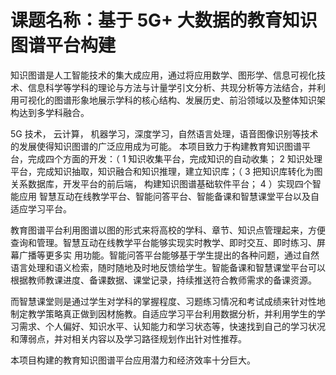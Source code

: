 # 课题名称：基于 5G+ 大数据的教育知识图谱平台构建

知识图谱是人工智能技术的集大成应用，通过将应用数学、图形学、信息可视化技术、信息科学等学科的理论与方法与计量学引文分析、共现分析等方法结合，并利用可视化的图谱形象地展示学科的核心结构、发展历史、前沿领域以及整体知识架构达到多学科融合。

5G 技术， 云计算， 机器学习，深度学习，自然语言处理，语音图像识别等技术的发展使得知识图谱的广泛应用成为可能。 本项目致力于构建教育知识图谱平台，完成四个方面的开发：（ 1 知识收集平台，完成知识的自动收集； 2 知识处理平台，完成知识抽取，知识融合和知识推理，建立知识库；（ 3 把知识库转化为图关系数据库，开发平台的前后端， 构建知识图谱基础软件平台； 4 ）实现四个智能应用 智慧互动在线教学平台、智能问答平台、智能备课和智慧课堂平台以及自适应学习平台。

教育图谱平台利用图谱以图的形式来将高校的学科、章节、知识点管理起来，方便查询和管理。智慧互动在线教学平台能够实现实时教学、即时交互、即时练习、屏幕广播等更多实 用功能。智能问答平台能够基于学生提出的各种问题，通过自然语言处理和语义检索，随时随地及时地反馈给学生。智能备课和智慧课堂平台可以根据教师教课进度、备课数据、课堂记录，持续推送符合教师需求的备课资源。

而智慧课堂则是通过学生对学科的掌握程度、习题练习情况和考试成绩来针对性地制定教学策略真正做到因材施教。自适应学习平台利用数据分析，并利用学生的学习需求、个人偏好、知识水平、认知能力和学习状态等，快速找到自己的学习状况和薄弱点，并对相关内容以及学习路径规划作出针对性推荐。

本项目构建的教育知识图谱平台应用潜力和经济效率十分巨大。